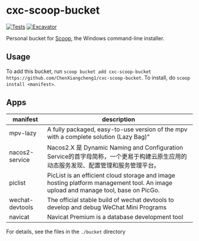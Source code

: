 # cxc-scoop-bucket

[![Tests](https://github.com/ChenXiangcheng1/cxc-scoop-bucket/actions/workflows/ci.yml/badge.svg)](https://github.com/<username>/<bucketname>/actions/workflows/ci.yml) [![Excavator](https://github.com/ChenXiangcheng1/cxc-scoop-bucket/actions/workflows/excavator.yml/badge.svg)](https://github.com/<username>/<bucketname>/actions/workflows/excavator.yml)

Personal bucket for [Scoop](https://scoop.sh), the Windows command-line installer.

Usage
-----
To add this bucket, run `scoop bucket add cxc-scoop-bucket https://github.com/ChenXiangcheng1/cxc-scoop-bucket`. To install, do `scoop install <manifest>`.

Apps
----
|   manifest   |   description   |
| ------------ | --------------- |
|  mpv-lazy  |  A fully packaged, easy-to-use version of the mpv with a complete solution (Lazy Bag)"  |
|  nacos2-service  |  Nacos2.X 是 Dynamic Naming and Configuration Service的首字母简称，一个更易于构建云原生应用的动态服务发现、配置管理和服务管理平台。  |
|  piclist  |  PicList is an efficient cloud storage and image hosting platform management tool. An image upload and manage tool, base on PicGo.  |
|  wechat-devtools  |  The official stable build of wechat devtools to develop and debug WeChat Mini Programs  |
|  navicat  |  Navicat Premium is a database development tool  |

For details, see the files in the `./bucket` directory
